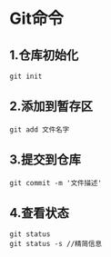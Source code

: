 # Git命令

## 1.仓库初始化

```shell
git init
```

## 2.添加到暂存区

```shell
git add 文件名字
```

## 3.提交到仓库

```shell
git commit -m '文件描述'
```

## 4.查看状态

```shell
git status 
git status -s //精简信息
```

